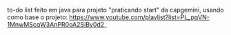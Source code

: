 to-do list feito em java para projeto "praticando start" da capgemini, usando como base o projeto: https://www.youtube.com/playlist?list=PL_pqVN-1MnwMScqW3AnPR0oA2SiBy0d2_
